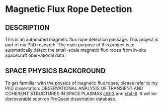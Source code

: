 # Magnetic Flux Rope Detection
## DESCRIPTION
This is an automated magnetic flux rope detection package. This project is part of my PhD research. The main purpose of this project is to automatically detect the small-scale magnetic flux ropes from in-situ spacecraft obervational data.
## SPACE PHYSICS BACKGROUND
To get farmiliar with the physics of magnetic flux ropes, please refer to my PhD dissertation: OBSERVATIONAL ANALYSIS OF TRANSIENT AND COHERENT STRUCTURES IN SPACE PLASMAS [ch1-3](Magnetic_Flux_Rope_Detection/phd_dissertation/Jinlei_PhD_Dissertation_part1_ch1-3.pdf) and [ch4-6](Magnetic_Flux_Rope_Detection/phd_dissertation/Jinlei_PhD_Dissertation_part2_ch4-6.pdf). It will be discoverable soon on ProQuest dissertation database.

